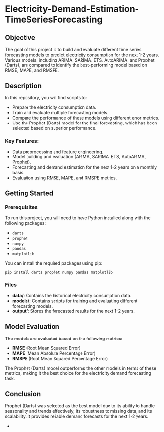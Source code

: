 # Electricity-Demand-Estimation-TimeSeriesForecasting

## Objective

The goal of this project is to build and evaluate different time series forecasting models to predict electricity consumption for the next 1-2 years. Various models, including ARIMA, SARIMA, ETS, AutoARIMA, and Prophet (Darts), are compared to identify the best-performing model based on RMSE, MAPE, and RMSPE.

## Description

In this repository, you will find scripts to:

- Prepare the electricity consumption data.
- Train and evaluate multiple forecasting models.
- Compare the performance of these models using different error metrics.
- Use the Prophet (Darts) model for the final forecasting, which has been selected based on superior performance.

### Key Features:
- Data preprocessing and feature engineering.
- Model building and evaluation (ARIMA, SARIMA, ETS, AutoARIMA, Prophet).
- Forecasting and demand estimation for the next 1-2 years on a monthly basis.
- Evaluation using RMSE, MAPE, and RMSPE metrics.

## Getting Started

### Prerequisites

To run this project, you will need to have Python installed along with the following packages:

- `darts`
- `prophet`
- `numpy`
- `pandas`
- `matplotlib`

You can install the required packages using pip:

```bash
pip install darts prophet numpy pandas matplotlib
```

### Files

- **data/**: Contains the historical electricity consumption data.
- **models/**: Contains scripts for training and evaluating different forecasting models.
- **output/**: Stores the forecasted results for the next 1-2 years.


## Model Evaluation

The models are evaluated based on the following metrics:

- **RMSE** (Root Mean Squared Error)
- **MAPE** (Mean Absolute Percentage Error)
- **RMSPE** (Root Mean Squared Percentage Error)

The Prophet (Darts) model outperforms the other models in terms of these metrics, making it the best choice for the electricity demand forecasting task.

## Conclusion

Prophet (Darts) was selected as the best model due to its ability to handle seasonality and trends effectively, its robustness to missing data, and its scalability. It provides reliable demand forecasts for the next 1-2 years.

-
